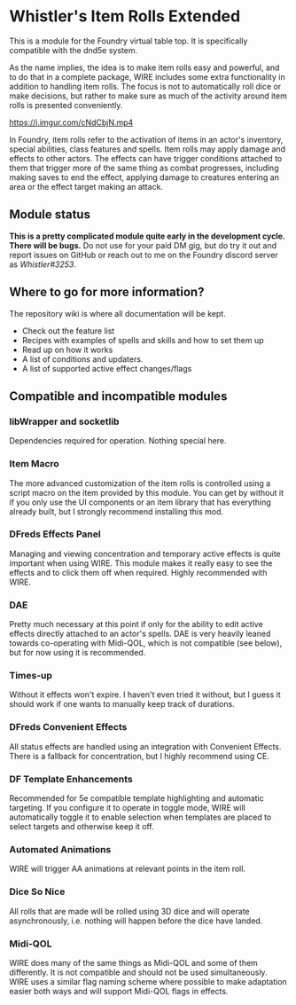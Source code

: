 # Whistler's Item Rolls Extended

This is a module for the Foundry virtual table top. It is specifically compatible with the dnd5e system.

As the name implies, the idea is to make item rolls easy and powerful, and to do that in a complete package, WIRE includes some extra functionality in addition to handling item rolls. The focus is not to automatically roll dice or make decisions, but rather to make sure as much of the activity around item rolls is presented conveniently.

https://i.imgur.com/cNdCbjN.mp4

In Foundry, item rolls refer to the activation of items in an actor's inventory, special abilities, class features and spells. Item rolls may apply damage and effects to other actors. The effects can have trigger conditions attached to them that trigger more of the same thing as combat progresses, including making saves to end the effect, applying damage to creatures entering an area or the effect target making an attack.

## Module status

**This is a pretty complicated module quite early in the development cycle. There will be bugs.** Do not use for your paid DM gig, but do try it out and report issues on GitHub or reach out to me on the Foundry discord server as _Whistler#3253_.

## Where to go for more information?

The repository wiki is where all documentation will be kept.

- Check out the feature list
- Recipes with examples of spells and skills and how to set them up
- Read up on how it works
- A list of conditions and updaters.
- A list of supported active effect changes/flags

## Compatible and incompatible modules

### libWrapper and socketlib

Dependencies required for operation. Nothing special here.

### Item Macro

The more advanced customization of the item rolls is controlled using a script macro on the item provided by this module. You can get by without it if you only use the UI components or an item library that has everything already built, but I strongly recommend installing this mod.

### DFreds Effects Panel

Managing and viewing concentration and temporary active effects is quite important when using WIRE. This module makes it really easy to see the effects and to click them off when required. Highly recommended with WIRE.

### DAE

Pretty much necessary at this point if only for the ability to edit active effects directly attached to an actor's spells. DAE is very heavily leaned towards co-operating with Midi-QOL, which is not compatible (see below), but for now using it is recommended.

### Times-up

Without it effects won't expire. I haven't even tried it without, but I guess it should work if one wants to manually keep track of durations.

### DFreds Convenient Effects

All status effects are handled using an integration with Convenient Effects. There is a fallback for concentration, but I highly recommend using CE.

### DF Template Enhancements

Recommended for 5e compatible template highlighting and automatic targeting. If you configure it to operate in toggle mode, WIRE will automatically toggle it to enable selection when templates are placed to select targets and otherwise keep it off.

### Automated Animations

WIRE will trigger AA animations at relevant points in the item roll.

### Dice So Nice

All rolls that are made will be rolled using 3D dice and will operate asynchronously, i.e. nothing will happen before the dice have landed.

### Midi-QOL

WIRE does many of the same things as Midi-QOL and some of them differently. It is not compatible and should not be used simultaneously. WIRE uses a similar flag naming scheme where possible to make adaptation easier both ways and will support Midi-QOL flags in effects.

